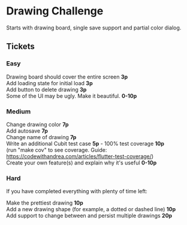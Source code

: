 # Drawing Challenge
Starts with drawing board, single save support and partial color dialog.

## Tickets

### Easy
Drawing board should cover the entire screen **3p** <br />
Add loading state for initial load **3p** <br />
Add button to delete drawing **3p** <br />
Some of the UI may be ugly. Make it beautiful. **0-10p** <br />

### Medium
Change drawing color **7p** <br />
Add autosave **7p** <br />
Change name of drawing **7p** <br />
Write an additional Cubit test case **5p** - 100% test coverage **10p** <br />
(run "make cov" to see coverage. Guide: https://codewithandrea.com/articles/flutter-test-coverage/) <br />
Create your own feature(s) and explain why it's useful **0-10p** <br />

### Hard
If you have completed everything with plenty of time left: <br />

Make the prettiest drawing **10p** <br />
Add a new drawing shape (for example, a dotted or dashed line) **10p** <br />
Add support to change between and persist multiple drawings **20p** <br />



